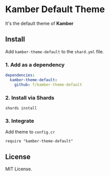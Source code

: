 # Kamber Default Theme

It's the default theme of **Kamber**

## Install

Add `kamber-theme-default` to the `shard.yml` file.

### 1. Add as a dependency
```yml
dependencies:
  kamber-theme-default:
    github: f/kamber-theme-default
```

### 2. Install via Shards

```
shards install
```

### 3. Integrate

Add theme to `config.cr`

```crystal
require "kamber-theme-default"
```

## License

MIT License.
